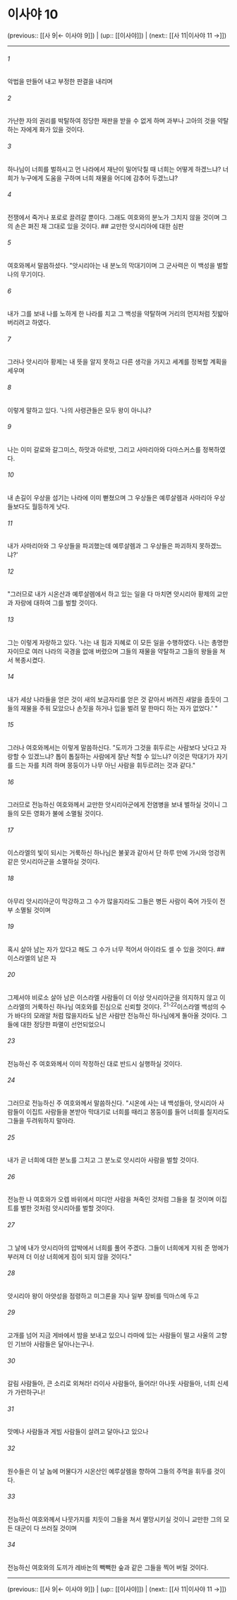 # 이사야 10

(previous:: [[사 9|← 이사야 9]]) | (up:: [[이사야]]) | (next:: [[사 11|이사야 11 →]])

***




###### 1 

악법을 만들어 내고 부정한 판결을 내리며 



###### 2 

가난한 자의 권리를 박탈하여 정당한 재판을 받을 수 없게 하며 과부나 고아의 것을 약탈하는 자에게 화가 있을 것이다. 



###### 3 

하나님이 너희를 벌하시고 먼 나라에서 재난이 밀어닥칠 때 너희는 어떻게 하겠느냐? 너희가 누구에게 도움을 구하며 너희 재물을 어디에 감추어 두겠느냐? 



###### 4 

전쟁에서 죽거나 포로로 끌려갈 뿐이다. 그래도 여호와의 분노가 그치지 않을 것이며 그의 손은 펴진 채 그대로 있을 것이다. ## 교만한 앗시리아에 대한 심판 



###### 5 

여호와께서 말씀하셨다. "앗시리아는 내 분노의 막대기이며 그 군사력은 이 백성을 벌할 나의 무기이다. 



###### 6 

내가 그를 보내 나를 노하게 한 나라를 치고 그 백성을 약탈하며 거리의 먼지처럼 짓밟아 버리려고 하였다. 



###### 7 

그러나 앗시리아 황제는 내 뜻을 알지 못하고 다른 생각을 가지고 세계를 정복할 계획을 세우며 



###### 8 

이렇게 말하고 있다. '나의 사령관들은 모두 왕이 아니냐? 



###### 9 

나는 이미 갈로와 갈그미스, 하맛과 아르밧, 그리고 사마리아와 다마스커스를 정복하였다. 



###### 10 

내 손길이 우상을 섬기는 나라에 이미 뻗쳤으며 그 우상들은 예루살렘과 사마리아 우상들보다도 월등하게 낫다. 



###### 11 

내가 사마리아와 그 우상들을 파괴했는데 예루살렘과 그 우상들은 파괴하지 못하겠느냐?' 



###### 12 

"그러므로 내가 시온산과 예루살렘에서 하고 있는 일을 다 마치면 앗시리아 황제의 교만과 자랑에 대하여 그를 벌할 것이다. 



###### 13 

그는 이렇게 자랑하고 있다. '나는 내 힘과 지혜로 이 모든 일을 수행하였다. 나는 총명한 자이므로 여러 나라의 국경을 없애 버렸으며 그들의 재물을 약탈하고 그들의 왕들을 쳐서 복종시켰다. 



###### 14 

내가 세상 나라들을 얻은 것이 새의 보금자리를 얻은 것 같아서 버려진 새알을 줍듯이 그들의 재물을 주워 모았으나 손짓을 하거나 입을 벌려 말 한마디 하는 자가 없었다.' " 



###### 15 

그러나 여호와께서는 이렇게 말씀하신다. "도끼가 그것을 휘두르는 사람보다 낫다고 자랑할 수 있겠느냐? 톱이 톱질하는 사람에게 잘난 척할 수 있느냐? 이것은 막대기가 자기를 드는 자를 치려 하며 몽둥이가 나무 아닌 사람을 휘두르려는 것과 같다." 



###### 16 

그러므로 전능하신 여호와께서 교만한 앗시리아군에게 전염병을 보내 벌하실 것이니 그들의 모든 영화가 불에 소멸될 것이다. 



###### 17 

이스라엘의 빛이 되시는 거룩하신 하나님은 불꽃과 같아서 단 하루 만에 가시와 엉겅퀴 같은 앗시리아군을 소멸하실 것이다. 



###### 18 

아무리 앗시리아군이 막강하고 그 수가 많을지라도 그들은 병든 사람이 죽어 가듯이 전부 소멸될 것이며 



###### 19 

혹시 살아 남는 자가 있다고 해도 그 수가 너무 적어서 아이라도 셀 수 있을 것이다. ## 이스라엘의 남은 자 



###### 20 

그제서야 비로소 살아 남은 이스라엘 사람들이 더 이상 앗시리아군을 의지하지 않고 이스라엘의 거룩하신 하나님 여호와를 진심으로 신뢰할 것이다. <sup class="versenum">21-22</sup>이스라엘 백성의 수가 바다의 모래알 처럼 많을지라도 남은 사람만 전능하신 하나님에게 돌아올 것이다. 그들에 대한 정당한 파멸이 선언되었으니 



###### 23 

전능하신 주 여호와께서 이미 작정하신 대로 반드시 실행하실 것이다. 



###### 24 

그러므로 전능하신 주 여호와께서 말씀하신다. "시온에 사는 내 백성들아, 앗시리아 사람들이 이집트 사람들을 본받아 막대기로 너희를 때리고 몽둥이를 들어 너희를 칠지라도 그들을 두려워하지 말아라. 



###### 25 

내가 곧 너희에 대한 분노를 그치고 그 분노로 앗시리아 사람을 벌할 것이다. 



###### 26 

전능한 나 여호와가 오렙 바위에서 미디안 사람을 쳐죽인 것처럼 그들을 칠 것이며 이집트를 벌한 것처럼 앗시리아를 벌할 것이다. 



###### 27 

그 날에 내가 앗시리아의 압박에서 너희를 풀어 주겠다. 그들이 너희에게 지워 준 멍에가 부러져 더 이상 너희에게 짐이 되지 않을 것이다." 



###### 28 

앗시리아 왕이 아얏성을 점령하고 미그론을 지나 일부 장비를 믹마스에 두고 



###### 29 

고개를 넘어 지금 게바에서 밤을 보내고 있으니 라마에 있는 사람들이 떨고 사울의 고향인 기브아 사람들은 달아나는구나. 



###### 30 

갈림 사람들아, 큰 소리로 외쳐라! 라이사 사람들아, 들어라! 아나돗 사람들아, 너희 신세가 가련하구나! 



###### 31 

맛메나 사람들과 게빔 사람들이 살려고 달아나고 있으나 



###### 32 

원수들은 이 날 놉에 머물다가 시온산인 예루살렘을 향하여 그들의 주먹을 휘두를 것이다. 



###### 33 

전능하신 여호와께서 나뭇가지를 치듯이 그들을 쳐서 멸망시키실 것이니 교만한 그의 모든 대군이 다 쓰러질 것이며 



###### 34 

전능하신 여호와의 도끼가 레바논의 빽빽한 숲과 같은 그들을 찍어 버릴 것이다.

***

(previous:: [[사 9|← 이사야 9]]) | (up:: [[이사야]]) | (next:: [[사 11|이사야 11 →]])
